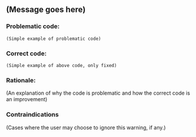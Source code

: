 ## (Message goes here)

### Problematic code:

    (Simple example of problematic code)

### Correct code:

    (Simple example of above code, only fixed)

### Rationale:

(An explanation of why the code is problematic and how the correct code is an improvement)

### Contraindications

(Cases where the user may choose to ignore this warning, if any.)